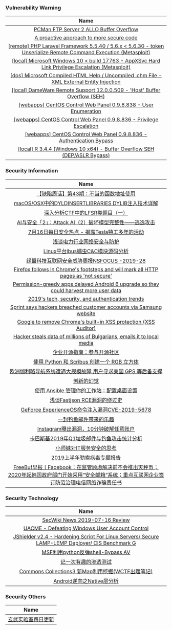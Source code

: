 ###  						       							Vulnerability Warning

|                             Name                             |
| :----------------------------------------------------------: |
|[PCMan FTP Server 2 ALLO Buffer Overflow](https://cxsecurity.com/issue/WLB-2019070073)|
|[A proactive approach to more secure code](https://msrc-blog.microsoft.com/2019/07/16/a-proactive-approach-to-more-secure-code/)|
|[[remote] PHP Laravel Framework 5.5.40 / 5.6.x < 5.6.30 - token Unserialize Remote Command Execution (Metasploit)](https://www.exploit-db.com/exploits/47129)|
|[[local] Microsoft Windows 10 < build 17763 - AppXSvc Hard Link Privilege Escalation (Metasploit)](https://www.exploit-db.com/exploits/47128)|
|[[dos] Microsoft Compiled HTML Help / Uncompiled .chm File - XML External Entity Injection](https://www.exploit-db.com/exploits/47127)|
|[[local] DameWare Remote Support 12.0.0.509 - 'Host' Buffer Overflow (SEH)](https://www.exploit-db.com/exploits/47126)|
|[[webapps] CentOS Control Web Panel 0.9.8.838 - User Enumeration](https://www.exploit-db.com/exploits/47125)|
|[[webapps] CentOS Control Web Panel 0.9.8.836 - Privilege Escalation](https://www.exploit-db.com/exploits/47124)|
|[[webapps] CentOS Control Web Panel 0.9.8.836 - Authentication Bypass](https://www.exploit-db.com/exploits/47123)|
|[[local] R 3.4.4 (Windows 10 x64) - Buffer Overflow SEH (DEP/ASLR Bypass)](https://www.exploit-db.com/exploits/47122)|

### 						        							Security Information
|                             Name                                    |
| :----------------------------------------------------------: |
|[【缺陷周话】第43期：不当的函数地址使用](https://www.anquanke.com/post/id/182038)|
|[macOS/OSX中的DYLDINSERTLIBRARIES DYLIB注入技术详解](https://www.anquanke.com/post/id/182040)|
|[深入分析CTF中的LFSR类题目（一）](https://www.anquanke.com/post/id/181811)|
|[AI与安全「2」：Attack AI（2）破坏模型完整性——逃逸攻击](https://www.anquanke.com/post/id/181879)|
|[7月16日每日安全热点 - 揭露Tesla特工多年的活动](https://www.anquanke.com/post/id/182016)|
|[浅谈电力行业网络安全与防护](https://www.secpulse.com/archives/109176.html)|
|[Linux平台ibus蠕虫C&C模块源码分析](https://www.secpulse.com/archives/109440.html)|
|[绿盟科技互联网安全威胁周报NSFOCUS -2019-28](http://blog.nsfocus.net/nsfocus-201928/)|
|[Firefox follows in Chrome's footsteps and will mark all HTTP pages as 'not secure'](https://www.zdnet.com/article/firefox-follows-in-chromes-footsteps-and-will-mark-all-http-pages-as-not-secure/#ftag=RSSbaffb68)|
|[Permission-greedy apps delayed Android 6 upgrade so they could harvest more user data](https://www.zdnet.com/article/permission-greedy-apps-delayed-android-6-upgrade-so-they-could-harvest-more-user-data/#ftag=RSSbaffb68)|
|[2019's tech, security, and authentication trends](https://www.zdnet.com/pictures/2019s-tech-security-and-authentication-trends/#ftag=RSSbaffb68)|
|[Sprint says hackers breached customer accounts via Samsung website](https://www.zdnet.com/article/sprint-says-hackers-breached-customer-accounts-via-samsung-website/#ftag=RSSbaffb68)|
|[Google to remove Chrome's built-in XSS protection (XSS Auditor)](https://www.zdnet.com/article/google-to-remove-chromes-built-in-xss-protection-xss-auditor/#ftag=RSSbaffb68)|
|[Hacker steals data of millions of Bulgarians, emails it to local media](https://www.zdnet.com/article/hacker-steals-data-of-millions-of-bulgarians-emails-it-to-local-media/#ftag=RSSbaffb68)|
|[企业开源指南：参与开源社区](https://linux.cn/article-11109-1.html?utm_source=rss&utm_medium=rss)|
|[使用 Python 和 Scribus 创建一个 RGB 立方体](https://linux.cn/article-11108-1.html?utm_source=rss&utm_medium=rss)|
|[欧洲伽利略导航系统遭遇大规模故障 用户寻求美国 GPS 等后备支撑](https://linux.cn/article-11107-1.html?utm_source=rss&utm_medium=rss)|
|[创新的幻觉](https://linux.cn/article-11106-1.html?utm_source=rss&utm_medium=rss)|
|[使用 Ansible 管理你的工作站：配置桌面设置](https://linux.cn/article-11105-1.html?utm_source=rss&utm_medium=rss)|
|[浅谈Fastjson RCE漏洞的绕过史](https://www.freebuf.com/vuls/208339.html)|
|[GeForce ExperienceOS命令注入漏洞CVE-2019-5678](https://www.freebuf.com/vuls/207750.html)|
|[一封钓鱼邮件带来的乐趣](https://www.freebuf.com/articles/system/207759.html)|
|[Instagram曝出漏洞，10分钟破解任意账户](https://www.freebuf.com/news/208408.html)|
|[卡巴斯基2019年Q1垃圾邮件与钓鱼攻击统计分析](https://www.freebuf.com/articles/network/207749.html)|
|[小师妹对IT服务安全的思考](https://www.freebuf.com/articles/neopoints/207562.html)|
|[2019上半年勒索病毒专题报告](https://www.freebuf.com/articles/paper/207660.html)|
|[FreeBuf早报丨Facebook：在监管顾虑解决前不会推出天秤币；2020年起韩国政府部门开始采用“安全邮箱”系统；重点互联网企业签订防范治理电信网络诈骗责任书](https://www.freebuf.com/news/208371.html)|

### 						        							Security  Technology
|                             Name                                    |
| :----------------------------------------------------------: |
|[SecWiki News 2019-07-16 Review](http://www.sec-wiki.com/?2019-07-16)|
|[UACME - Defeating Windows User Account Control](http://www.kitploit.com/2019/07/uacme-defeating-windows-user-account.html)|
|[JShielder v2.4 - Hardening Script For Linux Servers/ Secure LAMP-LEMP Deployer/ CIS Benchmark G](http://www.kitploit.com/2019/07/jshielder-v24-hardening-script-for.html)|
|[MSF利用python反弹shell-Bypass AV](http://xz.aliyun.com/t/5657)|
|[记一次有趣的渗透测试](http://xz.aliyun.com/t/5646)|
|[Commons Collections3 新Map利用挖掘(WCTF出题笔记)](http://xz.aliyun.com/t/5649)|
|[Android逆向之Native层分析](http://xz.aliyun.com/t/5654)|

### 						        							Security  Others
|                             Name                                    |
| :----------------------------------------------------------: |
|[玄武实验室每日更新](https://weibo.com/p/1006065582522936/wenzhang?from=page_100606_profile&wvr=6&mod=wenzhangmore)|

